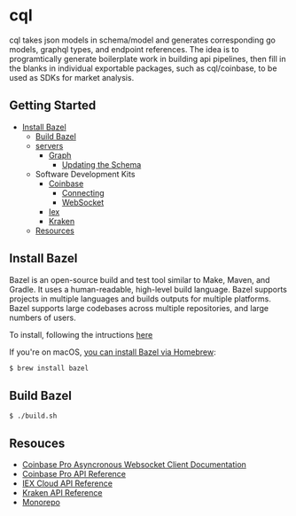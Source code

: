 # cql

cql takes json models in schema/model and generates corresponding go models, graphql types, and endpoint references. The idea is to programtically generate boilerplate work in building api pipelines, then fill in the blanks in individual exportable packages, such as cql/coinbase, to be used as SDKs for market analysis.

## Getting Started
  * [Install Bazel](https://github.com/cryptometrics/cql#installing-bazel)
	* [Build Bazel](https://github.com/cryptometrics/cql#build-bazel)
	* [servers](https://github.com/cryptometrics/cql/blob/main/cmd/README.md)
		* [Graph](https://github.com/cryptometrics/cql/blob/main/graph/README.md)
			* [Updating the Schema](https://github.com/cryptometrics/cql/tree/main/graph#updating-the-schema)
	* Software Development Kits
		* [Coinbase](https://github.com/cryptometrics/cql/blob/main/coinbase/README.md)
			* [Connecting](https://github.com/cryptometrics/cql/blob/main/coinbase/README.md#connecting)
			* [WebSocket](https://github.com/cryptometrics/cql/blob/main/coinbase/README.md#websocket)
		* [Iex](https://github.com/cryptometrics/cql/blob/main/iex/README.md)
		* [Kraken](https://github.com/cryptometrics/cql/blob/main/kraken/README.md)
	* [Resources](https://github.com/cryptometrics/cql#resources)

## Install Bazel

Bazel is an open-source build and test tool similar to Make, Maven, and Gradle. It uses a human-readable, high-level build language. Bazel supports projects in multiple languages and builds outputs for multiple platforms. Bazel supports large codebases across multiple repositories, and large numbers of users.

To install, following the intructions [here](https://docs.bazel.build/versions/4.2.2/bazel-overview.html#how-do-i-use-bazel)

If you're on macOS, [you can install Bazel via Homebrew](https://docs.bazel.build/versions/4.2.2/install-os-x.html#step-2-install-bazel-via-homebrew):

```sh
$ brew install bazel
```

## Build Bazel

```
$ ./build.sh
```

## Resouces

- [Coinbase Pro Asyncronous Websocket Client Documentation](https://readthedocs.org/projects/copra/downloads/pdf/latest/)
- [Coinbase Pro API Reference](https://docs.pro.coinbase.com/)
- [IEX Cloud API Reference](https://iexcloud.io/docs/api/)
- [Kraken API Reference](https://docs.kraken.com/rest/)
- [Monorepo](https://en.wikipedia.org/wiki/Monorepo)
